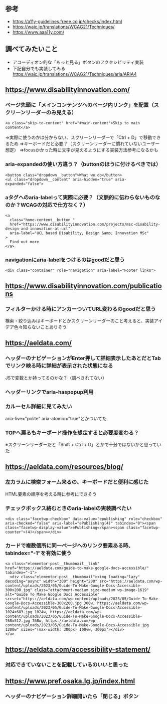 ## 参考

- https://a11y-guidelines.freee.co.jp/checks/index.html
- https://waic.jp/translations/WCAG21/Techniques/
- https://www.aaa11y.com/

## 調べてみたいこと

- アコーディオン的な「もっと見る」ボタンのアクセシビリティ実装
- 下記自分でも実装してみる
  https://waic.jp/translations/WCAG21/Techniques/aria/ARIA4

## https://www.disabilityinnovation.com/

### ページ先頭に「メインコンテンツへのページ内リンク」を配置（スクリーンリーダーのみ見える）

```
<a class="skip-to-content" href="#main-content">Skip to main content</a>
```

⇒実際に使うのかは分からない、スクリーンリーダーで「Ctrl + D」で移動できるため
⇒キーボードだと必要？（スクリーンリーダーに慣れていないユーザー想定）
⇒focusかかった時に文字が見えるようにする実装方法参考になるかも

### aria-expandedの使い方違う？（buttonのほうに付けるべきでは）

```
<button class="dropdown__button">What we do</button>
<ul class="dropdown__content" aria-hidden="true" aria-expanded="false">
```

### aタグへのaria-labelって実際に必要？（文脈的に伝わらないものなのか？WCAGの対応で仕方なく？）

```
<a
  class="home-content__button "
  href="https://www.disabilityinnovation.com/projects/msc-disability-design-and-innovation-at-ucl"
  aria-label="UCL based Disability, Design &amp; Innovation MSc"
>
  Find out more
</a>
```

### navigationにaria-labelをつけるのはgoodだと思う

```
<div class="container" role="navigation" aria-label="Footer links">
```

## https://www.disabilityinnovation.com/publications

### フィルターかける時にアンカーついてURL変わるのgoodだと思う

検索・絞り込みはキーボードとかスクリーンリーダーのこと考えると、実装アイデア色々知らないことありそう

## https://aeldata.com/

### ヘッダーのナビゲーションがEnter押して詳細表示したあとだとTabでリンク映る時に詳細が表示された状態になる

JSで変数とか持ってるのかな？（調べきれてない）

### ヘッダーリンクでaria-haspopup利用

### カルーセル詳細に見てみたい

aria-live="polite" aria-atomic="true"とかついてた

### TOPへ戻るもキーボード操作を想定すると必要度変わる？

※スクリーンリーダーだと「Shift + Ctrl + D」とかで十分ではないかと思っていた

## https://aeldata.com/resources/blog/

### 左カラムに検索フォーム来るの、キーボードだと便利に感じた

HTML要素の順序を考える時に参考にできそう

### チェックボックス絡むときのaria-labelの実装調べたい

```
<div class="facetwp-checkbox" data-value="epublishing" role="checkbox" aria-checked="false" aria-label="ePublishing(4)" tabindex="0"><span class="facetwp-display-value">ePublishing</span><span class="facetwp-counter">(4)</span></div>
```

### カードで複数個所に同一ページへのリンク要素ある時、tabindex="-1"を有効に使う

```
<a class="elementor-post__thumbnail__link" href="https://aeldata.com/guide-to-make-google-docs-accessible/" tabindex="-1">
  <div class="elementor-post__thumbnail"><img loading="lazy" decoding="async" width="300" height="200" src="https://aeldata.com/wp-content/uploads/2023/05/Guide-To-Make-Google-Docs-Accessible-300x200.jpg" class="attachment-medium size-medium wp-image-1619" alt="Guide To Make Google Docs Accessible" srcset="https://aeldata.com/wp-content/uploads/2023/05/Guide-To-Make-Google-Docs-Accessible-300x200.jpg 300w, https://aeldata.com/wp-content/uploads/2023/05/Guide-To-Make-Google-Docs-Accessible-1024x683.jpg 1024w, https://aeldata.com/wp-content/uploads/2023/05/Guide-To-Make-Google-Docs-Accessible-768x512.jpg 768w, https://aeldata.com/wp-content/uploads/2023/05/Guide-To-Make-Google-Docs-Accessible.jpg 1200w" sizes="(max-width: 300px) 100vw, 300px"></div>
</a>
```

## https://aeldata.com/accessibility-statement/

### 対応できていないことを記載しているのいいと思った

## https://www.pref.osaka.lg.jp/index.html

### ヘッダーのナビゲーション詳細開いたら「閉じる」ボタン
